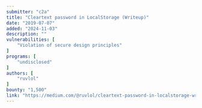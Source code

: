 ```yaml
---
submitter: "c2a"
title: "Cleartext password in LocalStorage (Writeup)"
date: "2019-07-07"
added: "2024-11-03"
description: ""
vulnerabilities: [
    "Violation of secure design principles"
]
programs: [
    "undisclosed"
]
authors: [
    "ruvlol"
]
bounty: "1,500"
link: "https://medium.com/@ruvlol/cleartext-password-in-localstorage-writeup-245294762829"
---
```




